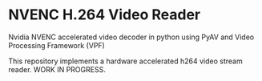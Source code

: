 # NVENC H.264 Video Reader
Nvidia NVENC accelerated video decoder in python using PyAV and Video Processing Framework (VPF)

This repository implements a hardware accelerated h264 video stream reader. WORK IN PROGRESS.
